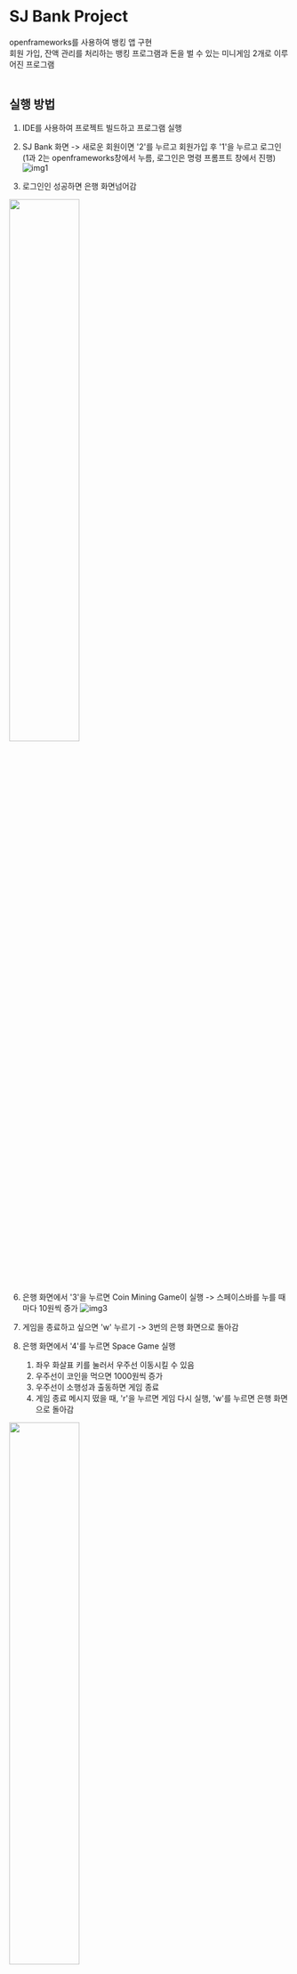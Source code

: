 # SJ Bank Project
openframeworks를 사용하여 뱅킹 앱 구현       
회원 가입, 잔액 관리를 처리하는 뱅킹 프로그램과 돈을 벌 수 있는 미니게임 2개로 이루어진 프로그램     
<br />



## 실행 방법
1. IDE를 사용하여 프로젝트 빌드하고 프로그램 실행 
2. SJ Bank 화면 -> 새로운 회원이면 '2'를 누르고 회원가입 후 '1'을 누르고 로그인
   (1과 2는 openframeworks창에서 누름, 로그인은 명령 프롬프트 창에서 진행) 
![img1](https://github.com/user-attachments/assets/612dc1c5-2876-4d0f-a429-bd76c0a0f675)

4. 로그인인 성공하면 은행 화면넘어감 
<img src="https://github.com/user-attachments/assets/342b972d-065f-4347-947a-b2c3d95892a1" width="50%">

6. 은행 화면에서 '3'을 누르면 Coin Mining Game이 실행 -> 스페이스바를 누를 때마다 10원씩 증가 
![img3](https://github.com/user-attachments/assets/8b81ba3a-9114-49fa-985c-53afecbfd2fe)

8. 게임을 종료하고 싶으면 'w' 누르기 -> 3번의 은행 화면으로 돌아감
9. 은행 화면에서 '4'를 누르면 Space Game 실행
   1) 좌우 화살표 키를 눌러서 우주선 이동시킬 수 있음
   2) 우주선이 코인을 먹으면 1000원씩 증가 
   3) 우주선이 소행성과 출동하면 게임 종료
   4) 게임 종료 메시지 떴을 때, 'r'을 누르면 게임 다시 실행, 'w'를 누르면 은행 화면으로 돌아감
<img src="https://github.com/user-attachments/assets/fae60d34-575d-4cb6-bde2-f6d3fe11722f" width="50%">

10. q를 누르면 프로그램 종료 

